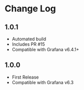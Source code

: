 # Change Log

## 1.0.1
- Automated build
- Includes PR #15
- Compatible with Grafana v6.4.1+

## 1.0.0
- First Release
- Compatible with Grafana v6.3

